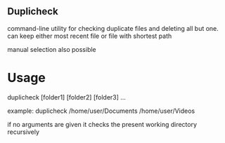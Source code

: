 ## Duplicheck

command-line utility for checking duplicate files and deleting all but one.
can keep either most recent file or file with shortest path

manual selection also possible

# Usage

duplicheck [folder1] [folder2] [folder3] ...

example:
duplicheck /home/user/Documents /home/user/Videos

if no arguments are given it checks the present working directory recursively
